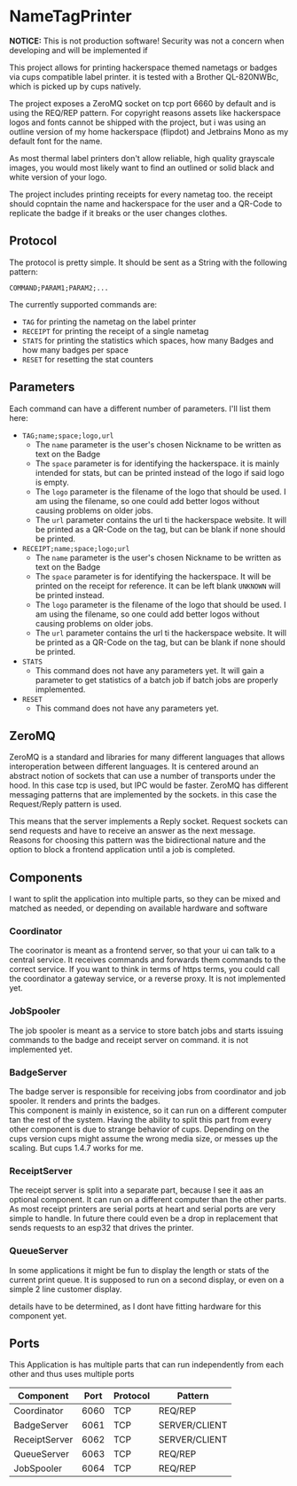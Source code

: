 # NameTagPrinter

**NOTICE:** This is not production software! Security was not a concern when developing and will be implemented if 

This project allows for printing hackerspace themed nametags or badges via cups compatible label printer.
it is tested with a Brother QL-820NWBc, which is picked up by cups natively.

The project exposes a ZeroMQ socket on tcp port 6660 by default and is using the REQ/REP pattern.
For copyright reasons assets like hackerspace logos and fonts cannot be shipped with the project, but i was using an outline version of my home hackerspace (flipdot) and Jetbrains Mono as my default font for the name.

As most thermal label printers don't allow reliable, high quality grayscale images, you would most likely want to find an outlined or solid black and white version of your logo.

The project includes printing receipts for every nametag too. the receipt should copntain the name and hackerspace for the user and a QR-Code to replicate the badge if it breaks or the user changes clothes.

## Protocol

The protocol is pretty simple. It should be sent as a String with the following pattern:

```
COMMAND;PARAM1;PARAM2;...
```

The currently supported commands are:
- `TAG` for printing the nametag on the label printer
- `RECEIPT` for printing the receipt of a single nametag
- `STATS` for printing the statistics which spaces, how many Badges and how many badges per space
- `RESET` for resetting the stat counters

## Parameters

Each command can have a different number of parameters. I'll list them here:
- `TAG;name;space;logo,url`
  - The `name` parameter is the user's chosen Nickname to be written as text on the Badge
  - The `space` parameter is for identifying the hackerspace. it is mainly intended for stats, but can be printed instead of the logo if said logo is empty.
  - The `logo` parameter is the filename of the logo that should be used. I am using the filename, so one could add better logos without causing problems on older jobs.
  - The `url` parameter contains the url ti the hackerspace website. It will be printed as a QR-Code on the tag, but can be blank if none should be printed.
- `RECEIPT;name;space;logo;url`
  - The `name` parameter is the user's chosen Nickname to be written as text on the Badge
  - The `space` parameter is for identifying the hackerspace. It will be printed on the receipt for reference. It can be left blank `UNKNOWN` will be printed instead.
  - The `logo` parameter is the filename of the logo that should be used. I am using the filename, so one could add better logos without causing problems on older jobs.
  - The `url` parameter contains the url ti the hackerspace website. It will be printed as a QR-Code on the tag, but can be blank if none should be printed.
- `STATS`
  - This command does not have any parameters yet. It will gain a parameter to get statistics of a batch job if batch jobs are properly implemented.
- `RESET`
  - This command does not have any parameters yet.

## ZeroMQ

ZeroMQ is a standard and libraries for many different languages that allows interoperation between different languages.
It is centered around an abstract notion of sockets that can use a number of transports under the hood. In this case tcp is used, but IPC would be faster.
ZeroMQ has different messaging patterns that are implemented by the sockets. in this case the Request/Reply pattern is used.

This means that the server implements a Reply socket. Request sockets can send requests and have to receive an answer as the next message.
Reasons for choosing this pattern was the bidirectional nature and the option to block a frontend application until a job is completed.

## Components

I want to split the application into multiple parts, so they can be mixed and matched as needed, or depending on available 
hardware and software

### Coordinator

The coorinator is meant as a frontend server, so that your ui can talk to a central service. It receives commands and 
forwards them commands to the correct service. If you want to think in terms of https terms, you could call the 
coordinator a gateway service, or a reverse proxy.
It is not implemented yet.

### JobSpooler

The job spooler is meant as a service to store batch jobs and starts issuing commands to the badge and receipt server on command.
it is not implemented yet.

### BadgeServer

The badge server is responsible for receiving jobs from coordinator and job spooler.
It renders and prints the badges.  
This component is mainly in existence, so it can run on a different computer tan the rest of the system. 
Having the ability to split this part from every other component is due to strange behavior of cups.
Depending on the cups version cups might assume the wrong media size, or messes up the scaling.
But cups 1.4.7 works for me.

### ReceiptServer

The receipt server is split into a separate part, because I see it aas an optional component.
It can run on a different computer than the other parts. 
As most receipt printers are serial ports at heart and serial ports are very simple to handle.
In future there could even be a drop in replacement that sends requests to an esp32 that drives the printer.

### QueueServer

In some applications it might be fun to display the length or stats of the current print queue.
It is supposed to run on a second display, or even on a simple 2 line customer display.

details have to be determined, as I dont have fitting hardware for this component yet.

## Ports

This Application is has multiple parts that can run independently from each other and thus uses multiple ports

| Component     | Port | Protocol | Pattern       |
|---------------|------|----------|---------------|
| Coordinator   | 6060 | TCP      | REQ/REP       |
| BadgeServer   | 6061 | TCP      | SERVER/CLIENT |
| ReceiptServer | 6062 | TCP      | SERVER/CLIENT |
| QueueServer   | 6063 | TCP      | REQ/REP       |
| JobSpooler    | 6064 | TCP      | REQ/REP       |